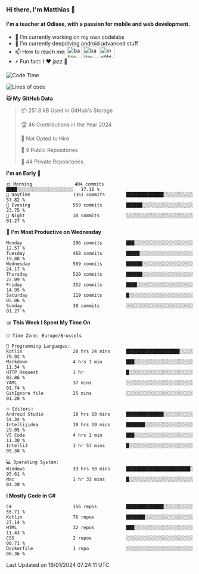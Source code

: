 ### Hi there, I'm Matthias 👋

#### I'm a teacher at Odisee, with a passion for mobile and web development.

- 🔭 I’m currently working on my own codelabs
- 🌱 I’m currently deepdiving android advanced stuff
- 📫 How to reach me: <a href="https://dev.to/batjas" target="_blank"><img align="center" src="https://raw.githubusercontent.com/rahuldkjain/github-profile-readme-generator/master/src/images/icons/Social/devto.svg" alt="batjas" height="30" width="40" /></a>
<a href="https://twitter.com/batjas" target="_blank"><img align="center" src="https://raw.githubusercontent.com/rahuldkjain/github-profile-readme-generator/master/src/images/icons/Social/twitter.svg" alt="batjas" height="30" width="40" /></a>
<a href="https://linkedin.com/in/matthiasdruwé" target="_blank"><img align="center" src="https://raw.githubusercontent.com/rahuldkjain/github-profile-readme-generator/master/src/images/icons/Social/linked-in-alt.svg" alt="matthiasdruwé" height="30" width="40" /></a>
- ⚡ Fun fact: I ❤ jazz 🎷


<!--START_SECTION:waka-->
![Code Time](http://img.shields.io/badge/Code%20Time-1%2C016%20hrs%2045%20mins-blue)

![Lines of code](https://img.shields.io/badge/From%20Hello%20World%20I%27ve%20Written-2.6%20million%20lines%20of%20code-blue)

**🐱 My GitHub Data** 

> 📦 251.8 kB Used in GitHub's Storage 
 > 
> 🏆 46 Contributions in the Year 2024
 > 
> 🚫 Not Opted to Hire
 > 
> 📜 9 Public Repositories 
 > 
> 🔑 44 Private Repositories 
 > 
**I'm an Early 🐤** 

```text
🌞 Morning                404 commits         ████░░░░░░░░░░░░░░░░░░░░░   17.16 % 
🌆 Daytime                1361 commits        ██████████████░░░░░░░░░░░   57.82 % 
🌃 Evening                559 commits         ██████░░░░░░░░░░░░░░░░░░░   23.75 % 
🌙 Night                  30 commits          ░░░░░░░░░░░░░░░░░░░░░░░░░   01.27 % 
```
📅 **I'm Most Productive on Wednesday** 

```text
Monday                   296 commits         ███░░░░░░░░░░░░░░░░░░░░░░   12.57 % 
Tuesday                  468 commits         █████░░░░░░░░░░░░░░░░░░░░   19.88 % 
Wednesday                569 commits         ██████░░░░░░░░░░░░░░░░░░░   24.17 % 
Thursday                 520 commits         ██████░░░░░░░░░░░░░░░░░░░   22.09 % 
Friday                   352 commits         ████░░░░░░░░░░░░░░░░░░░░░   14.95 % 
Saturday                 119 commits         █░░░░░░░░░░░░░░░░░░░░░░░░   05.06 % 
Sunday                   30 commits          ░░░░░░░░░░░░░░░░░░░░░░░░░   01.27 % 
```


📊 **This Week I Spent My Time On** 

```text
🕑︎ Time Zone: Europe/Brussels

💬 Programming Languages: 
Kotlin                   28 hrs 24 mins      ████████████████████░░░░░   79.92 % 
Markdown                 4 hrs 1 min         ███░░░░░░░░░░░░░░░░░░░░░░   11.34 % 
HTTP Request             1 hr                █░░░░░░░░░░░░░░░░░░░░░░░░   02.86 % 
YAML                     37 mins             ░░░░░░░░░░░░░░░░░░░░░░░░░   01.74 % 
GitIgnore file           25 mins             ░░░░░░░░░░░░░░░░░░░░░░░░░   01.20 % 

🔥 Editors: 
Android Studio           19 hrs 18 mins      ██████████████░░░░░░░░░░░   54.34 % 
Intellijidea             10 hrs 19 mins      ███████░░░░░░░░░░░░░░░░░░   29.05 % 
VS Code                  4 hrs 1 min         ███░░░░░░░░░░░░░░░░░░░░░░   11.30 % 
IntelliJ                 1 hr 53 mins        █░░░░░░░░░░░░░░░░░░░░░░░░   05.30 % 

💻 Operating System: 
Windows                  33 hrs 58 mins      ████████████████████████░   95.61 % 
Mac                      1 hr 33 mins        █░░░░░░░░░░░░░░░░░░░░░░░░   04.39 % 
```

**I Mostly Code in C#** 

```text
C#                       156 repos           ██████████████░░░░░░░░░░░   55.71 % 
Kotlin                   76 repos            ███████░░░░░░░░░░░░░░░░░░   27.14 % 
HTML                     32 repos            ███░░░░░░░░░░░░░░░░░░░░░░   11.43 % 
CSS                      2 repos             ░░░░░░░░░░░░░░░░░░░░░░░░░   00.71 % 
Dockerfile               1 repo              ░░░░░░░░░░░░░░░░░░░░░░░░░   00.36 % 
```




 Last Updated on 16/01/2024 07:24:11 UTC
<!--END_SECTION:waka-->
